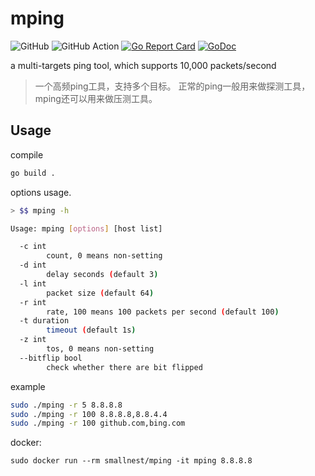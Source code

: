 # mping
![GitHub](https://img.shields.io/github/license/smallnest/mping) ![GitHub Action](https://github.com/smallnest/mping/actions/workflows/go.yaml/badge.svg) [![Go Report Card](https://goreportcard.com/badge/github.com/smallnest/mping)](https://goreportcard.com/report/github.com/smallnest/mping)  [![GoDoc](https://godoc.org/github.com/smallnest/mping?status.png)](http://godoc.org/github.com/smallnest/mping)  

a multi-targets ping tool, which supports 10,000 packets/second

> 一个高频ping工具，支持多个目标。
> 正常的ping一般用来做探测工具，mping还可以用来做压测工具。

## Usage

compile

```sh
go build .
```

options usage.

```sh
> $$ mping -h     

Usage: mping [options] [host list]

  -c int
        count, 0 means non-setting
  -d int
        delay seconds (default 3)
  -l int
        packet size (default 64)
  -r int
        rate, 100 means 100 packets per second (default 100)
  -t duration
        timeout (default 1s)
  -z int
        tos, 0 means non-setting
  --bitflip bool
        check whether there are bit flipped
```

example

```sh
sudo ./mping -r 5 8.8.8.8
sudo ./mping -r 100 8.8.8.8,8.8.4.4
sudo ./mping -r 100 github.com,bing.com
```

docker:
```
sudo docker run --rm smallnest/mping -it mping 8.8.8.8
```